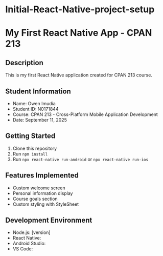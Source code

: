 # Initial-React-Native-project-setup
# My First React Native App - CPAN 213

## Description
This is my first React Native application created for CPAN 213 course.

## Student Information
- Name: Owen Imudia
- Student ID: N0171844
- Course: CPAN 213 - Cross-Platform Mobile Application Development
- Date: September 11, 2025

## Getting Started
1. Clone this repository  
2. Run `npm install`  
3. Run `npx react-native run-android` or `npx react-native run-ios`

## Features Implemented
- Custom welcome screen  
- Personal information display  
- Course goals section  
- Custom styling with StyleSheet  

## Development Environment
- Node.js: [version]  
- React Native:
- Android Studio:
- VS Code:
  
